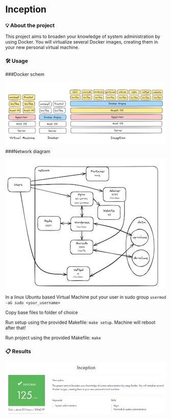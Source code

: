 # Inception

### 💡 About the project

This project aims to broaden your knowledge of system administration by using Docker. You will virtualize several Docker images, creating them in your new personal virtual machine.

### 🛠️ Usage

###Docker schem

![docker_schem.png](docker_schem.png)

###Network diagram

![net_diagram.png](net_diagram.png)

In a linux Ubuntu based Virtual Machine put your user in sudo group ```usermod -aG sudo <your_username>```

Copy base files to folder of choice

Run setup using the provided Makefile: ```make setup```. Machine will reboot after that!

Run project using the provided Makefile: ```make```

### 📋 Results

![inception.png](inception.png)
